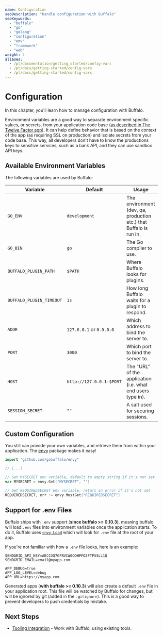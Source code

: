 ```yaml
---
name: Configuration
seoDescription: "Handle configuration with Buffalo"
seoKeywords:
  - "buffalo"
  - "go"
  - "golang"
  - "configuration"
  - "env"
  - "framework"
  - "web"
weight: 4
aliases:
  - /pt/documentation/getting_started/config-vars
  - /pt/docs/getting-started/config-vars
  - /pt/docs/getting-started/config-vars
---
```


# Configuration

In this chapter, you'll learn how to manage configuration with Buffalo.

Environment variables are a good way to separate environment specific values, or secrets, from your application code base ([as described in The Twelve Factor app](https://12factor.net/config)). It can help define behavior that is based on the context of the app (as requiring SSL on production) and isolate secrets from your code base. This way, all developers don't have to know the productions keys to sensitive services, such as a bank API, and they can use sandbox API keys.

## Available Environment Variables

The following variables are used by Buffalo:

| Variable                 | Default                  | Usage                                                      |
| ---                      | ---                      | ---                                                        |
| `GO_ENV`                 | `development`            | The environment (dev, qa, production etc.) that Buffalo is run in.                   |
| `GO_BIN`                 | `go`                     | The Go compiler to use.                                     |
| `BUFFALO_PLUGIN_PATH`    | `$PATH`                  | Where Buffalo looks for plugins.                            |
| `BUFFALO_PLUGIN_TIMEOUT` | `1s`                     | How long Buffalo waits for a plugin to respond.             |
| `ADDR`                   | `127.0.0.1` or `0.0.0.0` | Which address to bind the server to.                        |
| `PORT`                   | `3000`                   | Which port to bind the server to.                           |
| `HOST`                   | `http://127.0.0.1:$PORT` | The "URL" of the application (i.e. what end users type in). |
| `SESSION_SECRET`         | `""`                     | A salt used for securing sessions.                          |

## Custom Configuration

You still can provide your own variables, and retrieve them from within your application. The [envy](https://github.com/gobuffalo/envy) package makes it easy!

```go
import "github.com/gobuffalo/envy"

// [...]

// Get MYSECRET env variable, default to empty string if it's not set
var MYSECRET = envy.Get("MYSECRET", "")

// Get REQUIREDSECRET env variable, return an error if it's not set
REQUIREDSECRET, err := envy.MustGet("REQUIREDSECRET")
```

## Support for .env Files

<!--%= sinceVersion("0.10.3") %-->

Buffalo ships with `.env` support (**since buffalo >= 0.10.3**), meaning buffalo will load `.env` files into environment variables once the application starts. To do it, Buffalo uses [`envy.Load`](https://github.com/gobuffalo/envy/blob/e613c80275b86293880eddeb27417c9a7c670ff3/envy.go#L53) which will look for `.env` file at the root of your app.

If you're not familiar with how a `.env` file looks, here is an example:

```text
SENDGRID_API_KEY=ABCCOQ7GFRVCW0ODHPFQ3FTP5SLL1Q
SENDGRID_EMAIL=email@myapp.com

APP_DEBUG=true
APP_LOG_LEVEL=debug
APP_URL=https://myapp.com
```

Generated apps (**with buffalo >= 0.10.3**) will also create a default `.env` file in your application root. This file will be watched by Buffalo for changes, but will be ignored by git (added in the `.gitignore`). This is a good way to prevent developers to push credentials by mistake.

## Next Steps

* [Tooling Integration](/documentation/getting_started/integrations) - Work with Buffalo, using existing tools.
